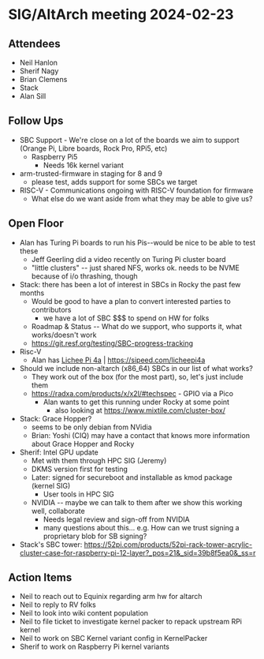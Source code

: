 # SIG/AltArch meeting 2024-02-23

## Attendees

* Neil Hanlon
* Sherif Nagy
* Brian Clemens
* Stack
* Alan Sill

## Follow Ups

* SBC Support - We're close on a lot of the boards we aim to support (Orange Pi, Libre boards, Rock Pro, RPi5, etc)
  * Raspberry Pi5
    * Needs 16k kernel variant
* arm-trusted-firmware in staging for 8 and 9
  * please test, adds support for some SBCs we target
* RISC-V - Communications ongoing with RISC-V foundation for firmware
  * What else do we want aside from what they may be able to give us?

## Open Floor

* Alan has Turing Pi boards to run his Pis--would be nice to be able to test these
  * Jeff Geerling did a video recently on Turing Pi cluster board
  * "little clusters" -- just shared NFS, works ok. needs to be NVME because of i/o thrashing, though
* Stack: there has been a lot of interest in SBCs in Rocky the past few months
  * Would be good to have a plan to convert interested parties to contributors
    * we have a lot of SBC $$$ to spend on HW for folks
  * Roadmap & Status -- What do we support, who supports it, what works/doesn't work
  * https://git.resf.org/testing/SBC-progress-tracking
* Risc-V
  * Alan has [Lichee Pi 4a](https://wiki.sipeed.com/hardware/en/lichee/th1520/lc4a/lc4a.html) | https://sipeed.com/licheepi4a
* Should we include non-altarch (x86_64) SBCs in our list of what works?
  * They work out of the box (for the most part), so, let's just include them
  * https://radxa.com/products/x/x2l/#techspec - GPIO via a Pico
    * Alan wants to get this running under Rocky at some point
      * also looking at https://www.mixtile.com/cluster-box/
* Stack: Grace Hopper?
  * seems to be only debian from NVidia
  * Brian: Yoshi (CIQ) may have a contact that knows more information about Grace Hopper and Rocky
* Sherif: Intel GPU update
  * Met with them through HPC SIG (Jeremy)
  * DKMS version first for testing
  * Later: signed for secureboot and installable as kmod package (kernel SIG)
    * User tools in HPC SIG
  * NVIDIA -- maybe we can talk to them after we show this working well, collaborate
    * Needs legal review and sign-off from NVIDIA
    * many questions about this... e.g. How can we trust signing a proprietary blob for SB signing?
* Stack's SBC tower: https://52pi.com/products/52pi-rack-tower-acrylic-cluster-case-for-raspberry-pi-12-layer?_pos=21&_sid=39b8f5ea0&_ss=r

## Action Items

* Neil to reach out to Equinix regarding arm hw for altarch
* Neil to reply to RV folks
* Neil to look into wiki content population
* Neil to file ticket to investigate kernel packer to repack upstream RPi kernel
* Neil to work on SBC Kernel variant config in KernelPacker
* Sherif to work on Raspberry Pi kernel variants

